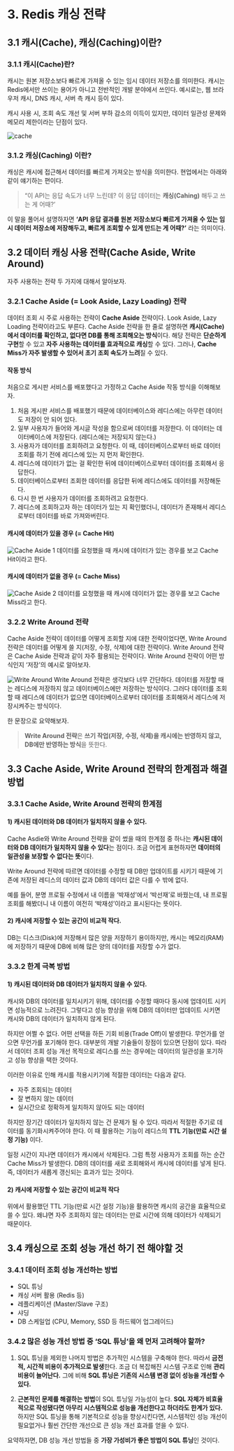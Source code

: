 # 3. Redis 캐싱 전략
## 3.1 캐시(Cache), 캐싱(Caching)이란?
### 3.1.1 캐시(Cache)란?
캐시는 원본 저장소보다 빠르게 가져올 수 있는 임시 데이터 저장소를 의미한다. 캐시는 Redis에서만 쓰이는 용어가 아니고 전반적인 개발 분야에서 쓰인다. 예시로는, 웹 브라우저 캐시, DNS 캐시, 서버 측 캐시 등이 있다.

캐시 사용 시, 조회 속도 개선 및 서버 부하 감소의 이득이 있지만, 데이터 일관성 문제와 메모리 제한이라는 단점이 있다.

![cache](/media/프레임워크%20및%20라이브러리/Redis/개념%20강의%20정리/JSCODE%20박재성/비전공자도%20이해할%20수%20있는%20Redis%20입문,%20실전%20(조회%20성능%20최적화편)/cache.webp)

### 3.1.2 캐싱(Caching) 이란?
캐싱은 캐시에 접근해서 데이터를 빠르게 가져오는 방식을 의미한다.
현업에서는 아래와 같이 얘기하는 편이다.

> “이 API는 응답 속도가 너무 느린데? 이 응답 데이터는 **캐싱(Cahing)** 해두고 쓰는 게 어때?’

이 말을 풀어서 설명하자면 **‘API 응답 결과를 원본 저장소보다 빠르게 가져올 수 있는 임시 데이터 저장소에 저장해두고, 빠르게 조회할 수 있게 만드는 게 어때?’** 라는 의미이다.

## 3.2 데이터 캐싱 사용 전략(Cache Aside, Write Around)
자주 사용하는 전략 두 가지에 대해서 알아보자.

### 3.2.1 Cache Aside (= Look Aside, Lazy Loading) 전략
데이터 조회 시 주로 사용하는 전략이 **Cache Aside** 전략이다. Look Aside, Lazy Loading 전략이라고도 부른다. Cache Aside 전략을 한 줄로 설명하면 **캐시(Cache)에서 데이터를 확인하고, 없다면 DB를 통해 조회해오는 방식**이다.
해당 전략은 **단순하게 구현**할 수 있고 **자주 사용하는 데이터를 효과적으로 캐싱**할 수 있다. 그러나, **Cache Miss가 자주 발생할 수 있어서 초기 조회 속도가 느려**질 수 있다.

#### 작동 방식
처음으로 게시판 서비스를 배포했다고 가정하고 Cache Aside 작동 방식을 이해해보자.

1. 처음 게시판 서비스를 배포했기 때문에 데이터베이스와 레디스에는 아무런 데이터도 저장이 안 되어 있다.
2. 일부 사용자가 들어와 게시글 작성을 함으로써 데이터를 저장한다. 이 데이터는 데이터베이스에 저장된다. (레디스에는 저장되지 않는다.)
3. 사용자가 데이터를 조회하려고 요청한다. 이 때, 데이터베이스로부터 바로 데이터 조회를 하기 전에 레디스에 있는 지 먼저 확인한다.
4. 레디스에 데이터가 없는 걸 확인한 뒤에 데이터베이스로부터 데이터를 조회해서 응답한다.
5. 데이터베이스로부터 조회한 데이터를 응답한 뒤에 레디스에도 데이터를 저장해둔다.
6. 다시 한 번 사용자가 데이터를 조회하려고 요청한다.
7. 레디스에 조회하고자 하는 데이터가 있는 지 확인했더니, 데이터가 존재해서 레디스로부터 데이터를 바로 가져와버린다.

#### 캐시에 데이터가 있을 경우 (= Cache Hit)
![Cache Aside 1](/media/프레임워크%20및%20라이브러리/Redis/개념%20강의%20정리/JSCODE%20박재성/비전공자도%20이해할%20수%20있는%20Redis%20입문,%20실전%20(조회%20성능%20최적화편)/Cache%20Aside%201.webp)
데이터를 요청했을 때 캐시에 데이터가 있는 경우를 보고 Cache Hit이라고 한다.

#### 캐시에 데이터가 없을 경우 (= Cache Miss)
![Cache Aside 2](/media/프레임워크%20및%20라이브러리/Redis/개념%20강의%20정리/JSCODE%20박재성/비전공자도%20이해할%20수%20있는%20Redis%20입문,%20실전%20(조회%20성능%20최적화편)/Cache%20Aside%202.webp)
데이터를 요청했을 때 캐시에 데이터가 없는 경우를 보고 Cache Miss라고 한다.

### 3.2.2 Write Around 전략
Cache Aside 전략이 데이터를 어떻게 조회할 지에 대한 전략이었다면, Write Around 전략은 데이터를 어떻게 쓸 지(저장, 수정, 삭제)에 대한 전략이다. Write Around 전략은 Cache Aside 전략과 같이 자주 활용되는 전략이다. Write Around 전략이 어떤 방식인지 ‘저장’의 예시로 알아보자.

![Write Around](/media/프레임워크%20및%20라이브러리/Redis/개념%20강의%20정리/JSCODE%20박재성/비전공자도%20이해할%20수%20있는%20Redis%20입문,%20실전%20(조회%20성능%20최적화편)/Write%20Around.webp)
Write Around 전략은 생각보다 너무 간단하다. 데이터를 저장할 때는 레디스에 저장하지 않고 데이터베이스에만 저장하는 방식이다. 그러다 데이터를 조회할 때 레디스에 데이터가 없으면 데이터베이스로부터 데이터를 조회해와서 레디스에 저장시켜주는 방식이다.

한 문장으로 요약해보자.
> **Write Around 전략**은 **쓰기 작업(저장, 수정, 삭제)을 캐시에는 반영하지 않고, DB에만 반영하는 방식**을 뜻한다.

## 3.3 Cache Aside, Write Around 전략의 한계점과 해결 방법
### 3.3.1 Cache Aside, Write Around 전략의 한계점
#### 1) 캐시된 데이터와 DB 데이터가 일치하지 않을 수 있다.
Cache Asdie와 Write Around 전략을 같이 썼을 때의 한계점 중 하나는 **캐시된 데이터와 DB 데이터가 일치하지 않을 수 있다**는 점이다. 조금 어렵게 표현하자면 **데이터의 일관성을 보장할 수 없다는 뜻**이다.

Write Around 전략에 따르면 데이터를 수정할 때 DB만 업데이트를 시키기 때문에 기존에 저장된 레디스의 데이터 값과 DB의 데이터 값은 다를 수 밖에 없다.

예를 들어, 분명 프로필 수정에서 내 이름을 ‘박재성’에서 ‘박선재’로 바꿨는데, 내 프로필 조회를 해봤더니 내 이름이 여전히 ‘박재성’이라고 표시된다는 뜻이다.

#### 2) 캐시에 저장할 수 있는 공간이 비교적 작다.
DB는 디스크(Disk)에 저장해서 많은 양을 저장하기 용이하지만, 캐시는 메모리(RAM)에 저장하기 때문에 DB에 비해 많은 양의 데이터를 저장할 수가 없다.

### 3.3.2 한계 극복 방법
#### 1) 캐시된 데이터와 DB 데이터가 일치하지 않을 수 있다.
캐시와 DB의 데이터를 일치시키기 위해, 데이터를 수정할 때마다 동시에 업데이트 시키면 성능적으로 느려진다. 그렇다고 성능 향상을 위해 DB의 데이터만 업데이트 시키면 캐시와 DB의 데이터가 일치하지 않게 된다.

하지만 어쩔 수 없다. 어떤 선택을 하든 기회 비용(Trade Off)이 발생한다. 무언가를 얻으면 무언가를 포기해야 한다. 대부분의 개발 기술들이 장점이 있으면 단점이 있다. 따라서 데이터 조회 성능 개선 목적으로 레디스를 쓰는 경우에는 데이터의 일관성을 포기하고 성능 향상을 택한 것이다.

이러한 이유로 인해 캐시를 적용시키기에 적절한 데이터는 다음과 같다.

- 자주 조회되는 데이터
- 잘 변하지 않는 데이터
- 실시간으로 정확하게 일치하지 않아도 되는 데이터

하지만 장기간 데이터가 일치하지 않는 건 문제가 될 수 있다. 따라서 적절한 주기로 데이터를 동기화시켜주어야 한다. 이 때 활용하는 기능이 레디스의 **TTL 기능(만료 시간 설정 기능)** 이다.

일정 시간이 지나면 데이터가 캐시에서 삭제된다. 그럼 특정 사용자가 조회를 하는 순간 Cache Miss가 발생한다. DB의 데이터를 새로 조회해와서 캐시에 데이터를 넣게 된다. 즉, 데이터가 새롭게 갱신되는 효과가 있는 것이다.

#### 2) 캐시에 저장할 수 있는 공간이 비교적 작다
위에서 활용했던 TTL 기능(만료 시간 설정 기능)을 활용하면 캐시의 공간을 효율적으로 쓸 수 있다. 왜냐면 자주 조회하지 않는 데이터는 만료 시간에 의해 데이터가 삭제되기 때문이다.

## 3.4 캐싱으로 조회 성능 개선 하기 전 해야할 것
### 3.4.1 데이터 조회 성능 개선하는 방법
- SQL 튜닝
- 캐싱 서버 활용 (Redis 등)
- 레플리케이션 (Master/Slave 구조)
- 샤딩
- DB 스케일업 (CPU, Memory, SSD 등 하드웨어 업그레이드)

### 3.4.2 많은 성능 개선 방법 중 ‘SQL 튜닝’을 왜 먼저 고려해야 할까?
1. SQL 튜닝을 제외한 나머지 방법은 추가적인 시스템을 구축해야 한다. 따라서 **금전적, 시간적 비용이 추가적으로 발생**한다. 조금 더 복잡해진 시스템 구조로 인해 **관리 비용이 늘어난다.** 그에 비해 **SQL 튜닝은 기존의 시스템 변경 없이 성능을 개선할 수 있다.**
    
2. **근본적인 문제를 해결하는 방법**이 SQL 튜닝일 가능성이 높다. **SQL 자체가 비효율적으로 작성됐다면 아무리 시스템적으로 성능을 개선한다고 하더라도 한계가 있다.** 하지만 SQL 튜닝을 통해 기본적으로 성능을 향상시킨다면, 시스템적인 성능 개선이 필요없거나 훨씬 간단한 개선으로 큰 성능 개선 효과를 얻을 수 있다.
    
요약하자면, DB 성능 개선 방법들 중 **가장 가성비가 좋은 방법이 SQL 튜닝**인 것이다.